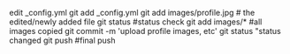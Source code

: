 edit _config.yml
git add _config.yml
git add images/profile.jpg # the edited/newly added file
git status #status check
git add images/* #all images copied
git commit -m 'upload profile images, etc'
git status "status changed
git push #final push
